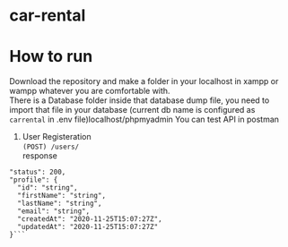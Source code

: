 # car-rental
# How to run
Download the repository and make a folder in your localhost in xampp or wampp whatever you are comfortable with.<br>
There is a Database folder inside that database dump file, you need to import that file in your database (current db name is configured as `carrental` in .env file)localhost/phpmyadmin
You can test API in postman

1) User Registeration <br>
`(POST) /users/` <br>
response
```
"status": 200,
"profile": {
  "id": "string",
  "firstName": "string",
  "lastName": "string",
  "email": "string",
  "createdAt": "2020-11-25T15:07:27Z",
  "updatedAt": "2020-11-25T15:07:27Z"
}```

